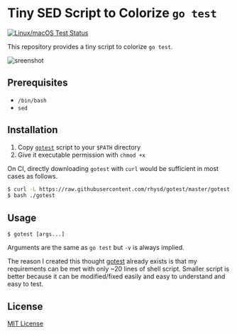 Tiny SED Script to Colorize `go test`
=====================================
[![Linux/macOS Test Status][travisci-badge]][travisci]

This repository provides a tiny script to colorize `go test`.

![sreenshot](https://github.com/rhysd/ss/blob/master/gotest/main.png?raw=true)

## Prerequisites

- `/bin/bash`
- `sed`

## Installation

1. Copy [`gotest`](gotest) script to your `$PATH` directory
2. Give it executable permission with `chmod +x`

On CI, directly downloading `gotest` with `curl` would be sufficient in most cases as follows.

```sh
$ curl -L https://raw.githubusercontent.com/rhysd/gotest/master/gotest > gotest
$ bash ./gotest
```

## Usage

```
$ gotest [args...]
```

Arguments are the same as `go test` but `-v` is always implied.

The reason I created this thought [gotest](https://github.com/rakyll/gotest) already exists is that
my requirements can be met with only ~20 lines of shell script. Smaller script is better because
it can be modified/fixed easily and easy to understand and easy to test.

## License

[MIT License](LICENSE.txt)

[travisci-badge]: https://travis-ci.org/rhysd/gotest.svg?branch=master
[travisci]: https://travis-ci.org/rhysd/gotest

